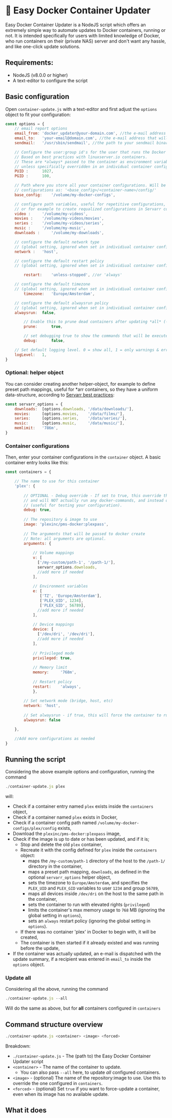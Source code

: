 # 🐳 Easy Docker Container Updater
Easy Docker Container Updater is a NodeJS script which offers an extremely simple way to automate updates to Docker containers, running or not. It is intended specifically for users with limited knowledge of Docker, who run containers on their (private NAS) server and don't want any hassle, and like one-click update solutions.

## Requirements:
- NodeJS (v8.0.0 or higher)
- A text-editor to configure the script

## Basic configuration
Open `container-update.js` with a text-editor and first adjust the `options` object to fit your configuration:

```JavaScript
const options = {
	// email report options
	email_from:	'docker_updater@your-domain.com', //the e-mail address that will be used as a sender address for the update report
	email_to:	'your-email@domain.com', //the e-mail address that will receive the update report
	sendmail: 	'/usr/sbin/sendmail', //the path to your sendmail binary (you probably don't need to change this)

	// Configure the user:group id's for the user that runs the Docker containers here.
	// Based on best practices with linuxserver.io containers.
	// These are *always* passed to the container as environment variables,
	// unless specifically overridden in an individual container configuration
	PUID : 		1027,
	PGID : 		100,

	// Path where you store all your container configurations. Will be used to store
	// configurations as: '<base_config>/<container-name>/config/'
	base_config:	'/volume/my-docker-configs',

	// configure path variables, useful for repetitive configurations,
	// or for example to create requalized configurations in Servarr containers
	video : 	'/volume/my-videos',
	movies : 	'/volume/my-videos/movies',
	series : 	'/volume/my-videos/series',
	music : 	'/volume/my-music',
	downloads : 	'/volume/my-downloads',

	// configure the default network type
	// (global setting, ignored when set in individiual container configuration)
	network : 	'host',

	// configure the default restart policy
	// (global setting, ignored when set in individiual container configuration)

    	restart:	'unless-stopped', //or 'always'

	// configure the default timezone
	// (global setting, ignored when set in individiual container configuration)
    	timezone:	'Europe/Amsterdam',

	// configure the default alwaysrun policy
	// (global setting, ignored when set in individiual container configuration)
	alwaysrun:	false,

    	// Enable this to prune dead containers after updating *all* (--all)
    	prune:		true,

    	// set debugging true to show the commands that will be executed, but don't execute them
    	debug:		false,

	// Set default logging level. 0 = show all, 1 = only warnings & errors, 2 = only errors
	logLevel:	1, 
}
```

### Optional: helper object
You can consider creating another helper-object, for example to define preset path mappings, useful for *arr containers, so they have a uniform data-structure, according to [Servarr best practices](https://wiki.servarr.com/):

```JavaScript
const servarr_options = {
    downloads:  [options.downloads, '/data/downloads/'],
    movies:     [options.movies,    '/data/films/'],
    series:     [options.series,    '/data/series/'],
    music:      [options.music,     '/data/music/'],
    memlimit:   '786m',
}
```
### Container configurations
Then, enter your container configurations in the `container` object. A basic container entry looks like this:

```JavaScript
const containers = {

	// The name to use for this container
	'plex': {
	
	    // OPTIONAL - Debug override - If set to true, this override the global debug flag, specifically for this container,
	    // and will NOT actually run any docker-commands, and instead outputs the commands to the console
	    // (useful for testing your configuration).
	    debug: true, 
	
	    // The repository & image to use
	    image: 'plexinc/pms-docker:plexpass',
	
	    // The arguments that will be passed to docker create
	    // Note: all arguments are optional.
	    arguments: {
	
	        // Volume mappings
	        v: [ 
	          ['/my-custom/path-1', '/path-1/'],
	          servarr_options.downloads,
	          //add more if needed
	        ],
	
	        // Environment variables
	        e: [
	           ['TZ', 'Europe/Amsterdam'],
	           ['PLEX_UID', 1234],
	           ['PLEX_GID', 56789],
	          //add more if needed
	        ],
	
	        // Device mappings
	        device: [
	          ['/dev/dri', '/dev/dri'],
	          //add more if needed
	        ],
	
	        // Privileged mode
	        privileged: true,
	
	        // Memory limit
	        memory:     '768m',
	
	        // Restart policy
	        restart: 	'always',
			},
	
	    // Set network mode (bridge, host, etc)
	    network: 'host',
	
	    // Set alwaysrun - if true, this will force the container to run, even when it was stopped prior to updating
	    alwaysrun: false

	},

	//Add more configurations as needed
}
```

## Running the script

Considering the above example options and configuration, running the command

```JavaScript
./container-update.js plex
```

will:
- Check if a container entry named `plex` exists inside the `containers` object,
- Check if a container named `plex` exists in Docker,
- Check if a container config path named `/volume/my-docker-configs/plex/config` exists,
- Download the `plexinc/pms-docker:plexpass` image,
- Check if the image is up to date or has been updated, and if it is;
	- Stop and delete the old `plex` container,
	- Recreate it with the config defined for `plex` inside the `containers` object:
		- maps the `/my-custom/path-1` directory of the host to the `/path-1/` directory in the container,
		- maps a preset path mapping, `downloads`, as defined in the optional `servarr_options` helper object,
		- sets the timezone to `Europe/Amsterdam`, and specifies the `PLEX_UID` and `PLEX_GID` variables to user `1234` and group `56789`,
		- maps all devices inside `/dev/dri` on the host to the same path in the container,
		- sets the container to run with elevated rights (`privileged`)
		- limits the container's max memory usage to `768` MB (ignoring the global setting in `options`),
		- sets an `always` restart policy (ignoring the global setting in `options`).
	- If there was no container 'plex' in Docker to begin with, it will be created,
	- The container is then started if it already existed and was running before the update,
- If the container was actually updated, an e-mail is dispatched with the update summary, 
  if a recipient was entered in `email_to` inside the `options` object.

### Update all

Considering all the above, running the command

```JavaScript
./container-update.js --all
```

Will do the same as above, but for **all** containers configured in `containers`

## Command structure overview

```JavaScript
./container-update.js <container> <image> <forced>
```

Breakdown:
- `./container-update.js` - The (path to) the Easy Docker Container Updater script
- `<container>` - The name of the container to update.
  - You can also pass `--all` here, to update *all* configured containers.
- `<image>` - (optional) The name of the repository:image to use. Use this to override the one configured in `containers`.
- `<forced>` - (optional) Set `true` if you want to force-update a container, even when its image has no available update.


## What it does
